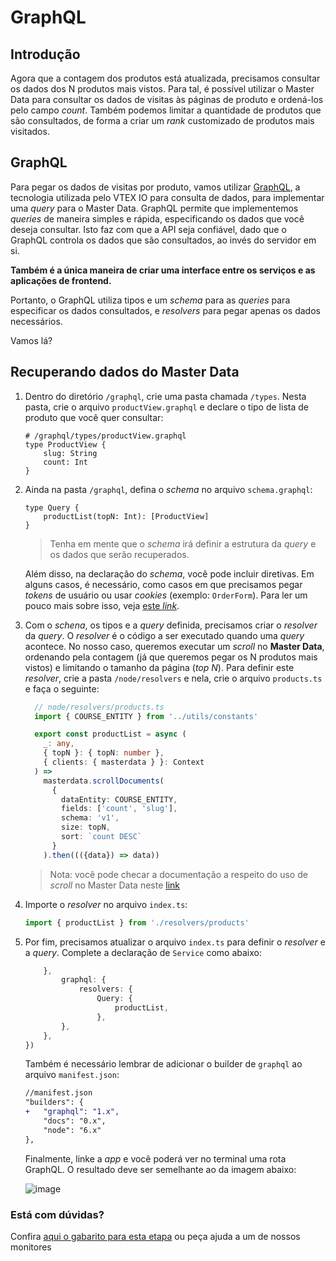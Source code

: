 # GraphQL

## Introdução

Agora que a contagem dos produtos está atualizada, precisamos consultar os dados dos N produtos mais vistos. Para tal, é possível utilizar o Master Data para consultar os dados de visitas às páginas de produto e ordená-los pelo campo _count_. Também podemos limitar a quantidade de produtos que são consultados, de forma a criar um _rank_ customizado de produtos mais visitados.

## GraphQL

Para pegar os dados de visitas por produto, vamos utilizar [GraphQL](https://graphql.org/), a tecnologia utilizada pelo VTEX IO para consulta de dados, para implementar uma _query_ para o Master Data. GraphQL permite que implementemos _queries_ de maneira simples e rápida, especificando os dados que você deseja consultar. Isto faz com que a API seja confiável, dado que o GraphQL controla os dados que são consultados, ao invés do servidor em si.

**Também é a única maneira de criar uma interface entre os serviços e as aplicações de frontend.**

Portanto, o GraphQL utiliza tipos e um _schema_ para as _queries_ para especificar os dados consultados, e _resolvers_ para pegar apenas os dados necessários.

Vamos lá?

## Recuperando dados do Master Data

1. Dentro do diretório `/graphql`, crie uma pasta chamada `/types`. Nesta pasta, crie o arquivo `productView.graphql` e declare o tipo de lista de produto que você quer consultar:

   ```
   # /graphql/types/productView.graphql
   type ProductView {
       slug: String
       count: Int
   }
   ```

2. Ainda na pasta `/graphql`, defina o _schema_ no arquivo `schema.graphql`:

   ```
   type Query {
       productList(topN: Int): [ProductView]
   }
   ```

   > Tenha em mente que o _schema_ irá definir a estrutura da _query_ e os dados que serão recuperados.
  
    Além disso, na declaração do _schema_, você pode incluir diretivas. Em alguns casos, é necessário, como casos em que precisamos pegar _tokens_ de usuário ou usar _cookies_ (exemplo: `OrderForm`). Para ler um pouco mais sobre isso, veja [este _link_](https://github.com/vtex-apps/graphql-example).

3. Com o _schena_, os tipos e a _query_ definida, precisamos criar o _resolver_ da _query_. O _resolver_ é o código a ser executado quando uma _query_ acontece. No nosso caso, queremos executar um _scroll_ no **Master Data**, ordenando pela contagem (já que queremos pegar os N produtos mais vistos) e limitando o tamanho da página (_top N_). Para definir este _resolver_, crie a pasta `/node/resolvers` e nela, crie o arquivo `products.ts` e faça o seguinte:

    ```ts
      // node/resolvers/products.ts
      import { COURSE_ENTITY } from '../utils/constants'

      export const productList = async (
        _: any,
        { topN }: { topN: number },
        { clients: { masterdata } }: Context
      ) =>
        masterdata.scrollDocuments(
          {
            dataEntity: COURSE_ENTITY,
            fields: ['count', 'slug'],
            schema: 'v1',
            size: topN,
            sort: `count DESC`
          }
        ).then((({data}) => data))
    ```

   > Nota: você pode checar a documentação a respeito do uso de _scroll_ no Master Data neste [link](https://help.vtex.com/tutorial/querying-the-master-data-via-scroll-path--tutorials_4631)

4. Importe o _resolver_ no arquivo `index.ts`:

    ```ts
    import { productList } from './resolvers/products'
    ```

5. Por fim, precisamos atualizar o arquivo `index.ts` para definir o _resolver_ e a _query_. Complete a declaração de `Service` como abaixo:

    ```ts
        },
            graphql: {
                resolvers: {
                    Query: {
                        productList,
                    },
            },
        },
    })
    ```

    Também é necessário lembrar de adicionar o builder de `graphql` ao arquivo `manifest.json`:

    ```diff
    //manifest.json
    "builders": {
    +   "graphql": "1.x",
        "docs": "0.x",
        "node": "6.x"
    },
    ```

    Finalmente, linke a _app_ e você poderá ver no terminal uma rota GraphQL. O resultado deve ser semelhante ao da imagem abaixo:

    ![image](https://user-images.githubusercontent.com/43679629/82947940-3c4faa80-9f77-11ea-8bfa-138d11cdec1f.png)


  ### Está com dúvidas?

  Confira [aqui o gabarito para esta etapa](https://vtex-enterprise-group.readme.io/learning/docs/course-service-course-step07graphql-implementation-answersheet) ou peça ajuda a um de nossos monitores